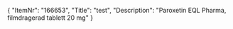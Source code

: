 {
  "ItemNr": "166653",
  "Title": "test",
  "Description": "Paroxetin EQL Pharma, filmdragerad tablett 20 mg"
}